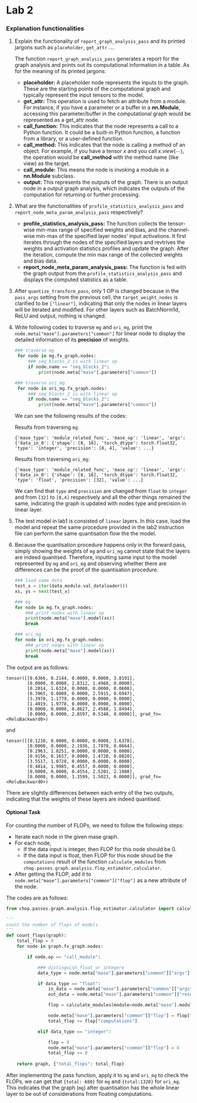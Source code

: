 # Lab 2

### Explanation functionalities

1. Explain the functionality of `report_graph_analysis_pass` and its printed jargons such as `placeholder`, `get_attr` ….
   
    The function `report_graph_analysis_pass` generates a report for the graph analysis and prints out its computational information in a table. As for the meaning of its printed jargons:
    - **placeholder:** A placeholder node represents the inputs to the graph. These are the starting points of the computational graph and typically represent the input tensors to the model.
    - **get_attr:** This operation is used to fetch an attribute from a module. For instance, if you have a parameter or a buffer in a **nn.Module**, accessing this parameter/buffer in the computational graph would be represented as a get_attr node.
    - **call_function:** This indicates that the node represents a call to a Python function. It could be a built-in Python function, a function from a library, or a user-defined function.
    - **call_method:** This indicates that the node is calling a method of an object. For example, if you have a tensor $x$ and you call $x.view(\cdots)$, the operation would be **call_method** with the method name (like view) as the target.
    - **call_module:** This means the node is invoking a module in a **nn.Module** subclass.
    - **output:** This represents the outputs of the graph. There is an output node in a output graph analysis, which indicates the outputs of the computation for returning or further processing.

2. What are the functionalities of `profile_statistics_analysis_pass` and `report_node_meta_param_analysis_pass` respectively?
   - **profile_statistics_analysis_pass:** The function collects the tensor-wise min-max range of specified weights and bias, and the channel-wise min-max of the specified layer nodes' input activations. It first iterates through the nodes of the specified layers and revtrives the weights and activation statistics profiles and update the graph. After the iteration, compute the min max range of the collected weights and bias data.
   - **report_node_meta_param_analysis_pass:** The function is fed with the graph output from the `profile_statistics_analysis_pass` and displays the computed statistics as a table.

3. After `quantize_transform_pass`, only 1 OP is changed because in the `pass_args` setting from the previous cell, the `target_weight_nodes` is clarified to be `["linear"]`, indicating that only the nodes in linear layers will be iterated and modified. For other layers such as BatchNorm1d, ReLU and output, nothing is changed.

4. Write following codes to traverse `mg` and `ori_mg`, print the `node.meta["mase"].parameters["common"]` for linear node to display the detailed information of its **precision** of weights.
   ```python
   ### traverse mg
    for node in mg.fx_graph.nodes:
        ### seq_blocks_2 is with linear op
        if node.name == "seq_blocks_2":
            print(node.meta["mase"].parameters["common"])

   ### traverse ori_mg
    for node in ori_mg.fx_graph.nodes:
        ### seq_blocks_2 is with linear op
        if node.name == "seq_blocks_2":
            print(node.meta["mase"].parameters["common"])
   ```
    We can see the following results of the codes:

    Results from traversing `mg`:
    ```
    {'mase_type': 'module_related_func', 'mase_op': 'linear', 'args': {'data_in_0': {'shape': [8, 16], 'torch_dtype': torch.float32, 'type': 'integer', 'precision': [8, 4], 'value': ...}
    ```

    Results from traversing `ori_mg`:
    ```
    {'mase_type': 'module_related_func', 'mase_op': 'linear', 'args': {'data_in_0': {'shape': [8, 16], 'torch_dtype': torch.float32, 'type': 'float', 'precision': [32], 'value': ...}
    ```
    We can find that `type` and `precision` are changed from `float` to `integer` and from `[32]` to `[8,4]` respectively and all the other things remained the same, indicating the graph is updated with nodes type and precision in linear layer.

5. The test model in lab1 is consisted of `linear` layers. In this case, load the model and repeat the same procedure provided in the lab2 instruction file can perform the same quantisation flow the the model.

6. Because the quantisation procedure happens only in the forward pass, simply showing the weights of `mg` and `ori_mg` cannot state that the layers are indeed quanitsed. Therefore, inputting same input to the model represented by `mg` and `ori_mg` and observing whether there are differences can be the proof of the quantisation procedure.
   ```python
   ### load same data
   test_x = iter(data_module.val_dataloader())
   xs, ys = next(test_x)

   ### mg
   for node in mg.fx_graph.nodes:
       ### print nodes with linear op
       print(node.meta["mase"].model(xs))
       break

   ### ori_mg
   for node in ori_mg.fx_graph.nodes:
       ### print nodes with linear op
       print(node.meta["mase"].model(xs))
       break
   ```
The output are as follows:

```
tensor([[0.6366, 0.2144, 0.0000, 0.0000, 3.8191],
        [0.0000, 0.0000, 2.8312, 1.4968, 0.0000],
        [0.2014, 1.6324, 0.0000, 0.0000, 0.0608],
        [0.3965, 0.0000, 0.0000, 2.5915, 0.6947],
        [3.3978, 1.1779, 0.0000, 0.0000, 0.0000],
        [1.4019, 1.9778, 0.0000, 0.0000, 0.0000],
        [0.0000, 0.0000, 0.8627, 2.4588, 1.8494],
        [0.0000, 0.0000, 2.8597, 0.5348, 0.0000]], grad_fn=<ReluBackward0>)
```
and
```
tensor([[0.1210, 0.0000, 0.0000, 0.0000, 3.6378],
        [0.0000, 0.0000, 2.1936, 1.7970, 0.0664],
        [0.2963, 1.8251, 0.0000, 0.0000, 0.0000],
        [0.9156, 0.1657, 0.0000, 1.4720, 0.8020],
        [3.5517, 1.0728, 0.0000, 0.0000, 0.0000],
        [0.4814, 1.9985, 0.4557, 0.0000, 0.0000],
        [0.0000, 0.0000, 0.4554, 2.5201, 2.1980],
        [0.0000, 0.0000, 3.3599, 1.5023, 0.0000]], grad_fn=<ReluBackward0>)
```
There are slightly differences between each entry of the two outputs, indicating that the weights of these layers are indeed quantised.

#### Optional Task

For counting the number of FLOPs, we need to follow the following steps:
- Iterate each node in the given mase graph.
- For each node, 
  - If the data input is integer, then FLOP for this node should be $0$.
  - If the data input is float, then FLOP for this node shoud be the `computations` result of the function `calculate_modules` from `chop.passes.graph.analysis.flop_estimator.calculator`.
-  After getting the FLOP, add it to `node.meta["mase"].parameters["common"]["flop"]` as a new attribute of the node.

The codes are as follows:
```python
from chop.passes.graph.analysis.flop_estimator.calculator import calculate_modules

'''
count the number of flops of models
'''
def count_flops(graph):
    total_flop = 0
    for node in graph.fx_graph.nodes:

        if node.op == "call_module":

            ### distinguish float or integere
            data_type = node.meta["mase"].parameters["common"]["args"]["data_in_0"]['type']

            if data_type == "float":
                in_data = node.meta["mase"].parameters["common"]["args"]["data_in_0"]["value"]
                out_data = node.meta["mase"].parameters["common"]["results"]["data_out_0"]["value"]

                flop = calculate_modules(module=node.meta["mase"].module, in_data=[in_data], out_data=[out_data])

                node.meta["mase"].parameters["common"]["flop"] = flop["computations"]
                total_flop += flop["computations"]

            elif data_type == "integer":

                flop = 0
                node.meta["mase"].parameters["common"]["flop"] = 0
                total_flop += 0
    
    return graph, {"total_flops": total_flop}
```
After implementing the pass function, apply it to `mg` and `ori_mg` to check the FLOPs, we can get that `{total: 680}` for `mg` and `{total:1320}` for `ori_mg`. This indicates that the graph (`mg`) after quantisation has the whole linear layer to be out of considerations from floating computations.